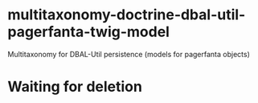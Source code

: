 # multitaxonomy-doctrine-dbal-util-pagerfanta-twig-model
Multitaxonomy for DBAL-Util persistence (models for pagerfanta objects)

# Waiting for deletion
